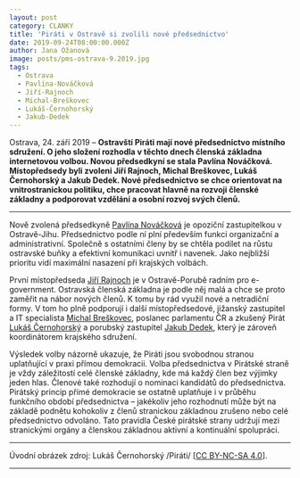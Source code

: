 ```yaml
---
layout: post
category: CLANKY
title: 'Piráti v Ostravě si zvolili nové předsednictvo'
date: 2019-09-24T08:00:00.000Z
author: Jana Ožanová
image: posts/pms-ostrava-9.2019.jpg
tags:
  - Ostrava
  - Pavlína-Nováčková
  - Jiří-Rajnoch
  - Michal-Breškovec
  - Lukáš-Černohorský
  - Jakub-Dedek
---
```


Ostrava, 24. září 2019 – **Ostravští Piráti mají nové předsednictvo místního sdružení. O jeho složení rozhodla v těchto dnech členská základna internetovou volbou. Novou předsedkyní se stala Pavlína Nováčková. Místopředsedy byli zvoleni Jiří Rajnoch, Michal Breškovec, Lukáš Černohorský a Jakub Dedek. Nové předsednictvo se chce orientovat na vnitrostranickou politiku, chce pracovat hlavně na rozvoji členské základny a podporovat vzdělání a osobní rozvoj svých členů.**

<hr />

Nově zvolená předsedkyně [Pavlína Nováčková](https://wiki.pirati.cz/lide/pavlina_novackova) je opoziční zastupitelkou v Ostravě-Jihu. Předsednictvo podle ní plní především funkci organizační a administrativní. Společně s ostatními členy by se chtěla podílet na růstu ostravské buňky a efektivní komunikaci uvnitř i navenek. Jako nejbližší prioritu vidí maximální nasazení při krajských volbách.

První místopředseda [Jiří Rajnoch](https://wiki.pirati.cz/lide/jiri_rajnoch) je v Ostravě-Porubě radním pro e-government. Ostravská členská základna je podle něj malá a chce se proto zaměřit na nábor nových členů. K tomu by rád využil nové a netradiční formy. V tom ho plně podporují i další místopředsedové, jižanský zastupitel a IT specialista [Michal Breškovec](https://wiki.pirati.cz/lide/michal_breskovec), poslanec parlamentu ČR a zkušený Pirát [Lukáš Černohorský](https://wiki.pirati.cz/lide/lukas_cernohorsky) a porubský zastupitel [Jakub Dedek](https://wiki.pirati.cz/lide/jakub_dedek), který je zároveň koordinátorem krajského sdružení.

Výsledek volby názorně ukazuje, že Piráti jsou svobodnou stranou uplatňující v praxi přímou demokracii. Volba předsednictva v Pirátské straně je vždy záležitostí celé členské základny, kde má každý člen bez výjimky jeden hlas. Členové také rozhodují o nominaci kandidátů do předsednictva. Pirátský princip přímé demokracie se ostatně uplatňuje i v průběhu funkčního období předsednictva – jakékoliv jeho rozhodnutí může být na základě podnětu kohokoliv z členů stranickou základnou zrušeno nebo celé předsednictvo odvoláno. Tato pravidla České pirátské strany udržují mezi stranickými orgány a členskou základnou aktivní a kontinuální spolupráci.

---

Úvodní obrázek zdroj: Lukáš Černohorský /Piráti/ \[[CC BY-NC-SA 4.0](https://creativecommons.org/licenses/by-nc-sa/4.0/deed.cs)\].

- - -
